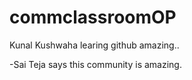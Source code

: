 # commclassroomOP

Kunal Kushwaha learing github amazing..

-Sai Teja says this community is amazing.
